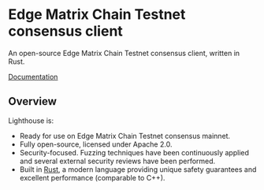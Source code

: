 # Edge Matrix Chain Testnet consensus client

An open-source Edge Matrix Chain Testnet consensus client, written in Rust.

[Documentation](https://lighthouse-book.sigmaprime.io)

## Overview

Lighthouse is:

- Ready for use on Edge Matrix Chain Testnet consensus mainnet.
- Fully open-source, licensed under Apache 2.0.
- Security-focused. Fuzzing techniques have been continuously applied and several external security reviews have been performed.
- Built in [Rust](https://www.rust-lang.org), a modern language providing unique safety guarantees and
	excellent performance (comparable to C++).

